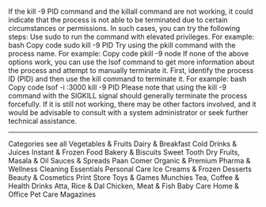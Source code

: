 
If the kill -9 PID command and the killall command are not working, it could indicate that the process is not able to be terminated due to certain circumstances or permissions. In such cases, you can try the following steps:
Use sudo to run the command with elevated privileges. For example:
bash
Copy code
sudo kill -9 PID
Try using the pkill command with the process name. For example:
Copy code
pkill -9 node
If none of the above options work, you can use the lsof command to get more information about the process and attempt to manually terminate it. First, identify the process ID (PID) and then use the kill command to terminate it. For example:
bash
Copy code
lsof -i :3000
kill -9 PID
Please note that using the kill -9 command with the SIGKILL signal should generally terminate the process forcefully. If it is still not working, there may be other factors involved, and it would be advisable to consult with a system administrator or seek further technical assistance.
______________________________________________________________________________________________________________________________________________________________________________________________

Categories see all
Vegetables & Fruits
Dairy & Breakfast
Cold Drinks & Juices
Instant & Frozen Food
Bakery & Biscuits
Sweet Tooth
Dry Fruits, Masala & Oil
Sauces & Spreads
Paan Comer
Organic & Premium
Pharma & Wellness
Cleaning Essentials
Personal Care
Ice Creams & Frozen Desserts
Beauty & Cosmetics
Print Store
Toys & Games
Munchies
Tea, Coffee & Health Drinks
Atta, Rice & Dal
Chicken, Meat & Fish
Baby Care
Home & Office
Pet Care
Magazines
